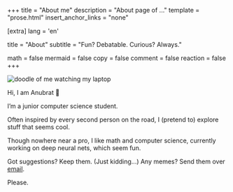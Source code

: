 +++
title = "About me"
description = "About page of ..."
template = "prose.html"
insert_anchor_links = "none"

[extra]
lang = 'en'

title = "About"
subtitle = "Fun? Debatable. Curious? Always."

math = false
mermaid = false
copy = false
comment = false
reaction = false
+++

![doodle of me watching my laptop](/img/doodles/img4.avif)

Hi, I am Anubrat 👋

I’m a junior computer science student.

Often inspired by every second person on the road, I (pretend to) explore stuff that seems cool.

Though nowhere near a pro, I like math and computer science, currently working on deep neural nets, which seem fun.

Got suggestions? Keep them. (Just kidding...) Any memes? Send them over [email](mailto:anubratbora25@gmail.com). 

Please.
